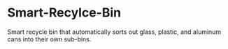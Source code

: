 # Smart-Recylce-Bin
Smart recycle bin that automatically sorts out glass, plastic, and aluminum cans into their own sub-bins.
